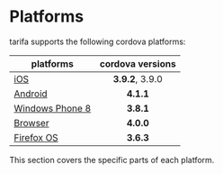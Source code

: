 # Platforms

tarifa supports the following cordova platforms:

| platforms      | cordova versions |
| ---------------|:------:|
| [iOS](./ios.md)         |  **3.9.2**, 3.9.0     |
| [Android](./android.md)   | **4.1.1**      |
| [Windows Phone 8](./wp8.md) |  **3.8.1** |
| [Browser](./browser.md) | **4.0.0** |
| [Firefox OS](./ffos.md) | **3.6.3** |

This section covers the specific parts of each platform.
